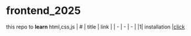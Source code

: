 # frontend_2025
 this repo to **learn** html,css,js
 | # | title | link |
 | - | - | - |
 |1| installation |[click](classes/class1.md)
